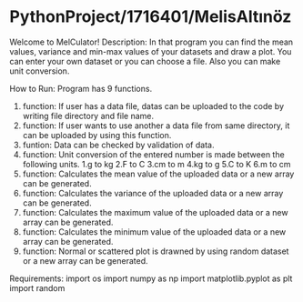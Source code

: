 # PythonProject/1716401/MelisAltınöz
Welcome to MelCulator! 
Description: In that program you can find the mean values, variance and min-max values of your datasets and draw a plot. You can enter your own dataset or you can choose a file. Also you can make unit conversion.

How to Run:
Program has 9 functions. 
1. function: If user has a data file, datas can be uploaded to the code by writing file directory and file name.
2. function: If user wants to use another a data file from same directory, it can be uploaded by using this function. 
3. funtion: Data can be checked by validation of data.
4. function: Unit conversion of the entered number is made between the following units.
    1.g to kg
    2.F to C
    3.cm to m
    4.kg to g
    5.C to K
    6.m to cm
5. function: Calculates the mean value of the uploaded data or a new array can be generated.
6. function: Calculates the variance of the uploaded data or a new array can be generated.
7. function: Calculates the maximum value of the uploaded data or a new array can be generated.
8. function: Calculates the minimum value of the uploaded data or a new array can be generated.
9. function: Normal or scattered plot is drawned by using random dataset or a new array can be generated.

Requirements:
    import os
    import numpy as np
    import matplotlib.pyplot as plt
    import random
